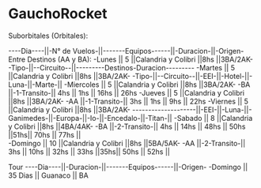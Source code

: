 # GauchoRocket

Suborbitales (Orbitales):                                                     
                                                                              
----Dia----||-N° de Vuelos-||-------Equipos------||-Duracion-||-Origen-       Entre Destinos (AA y BA):
-Lunes     ||       5      ||Calandria y Colibri ||8hs       ||3BA/2AK-       -Tipo-||--Circuito--||---------Destinos-Duracion---------
-Martes    ||       5      ||Calandria y Colibri ||8hs       ||3BA/2AK-       -Tipo-||--Circuito--||-EEI-||-Hotel-||-Luna-||-Marte-||
-Miercoles ||       5      ||Calandria y Colibri ||8hs       ||3BA/2AK-       -BA   ||-1-Transito-|| 4hs ||  1hs  || 16hs || 26hs
-Jueves    ||       5      ||Calandria y Colibri ||8hs       ||3BA/2AK-       -AA   ||-1-Transito-|| 3hs ||  1hs  || 9hs  || 22hs
-Viernes   ||       5      ||Calandria y Colibri ||8hs       ||3BA/2AK-       --------------------||-EEI-||-Luna-||-Ganimedes-||-Europa-||-Io-||-Encedalo-||-Titan-||
-Sabado    ||       8      ||Calandria y Colibri ||8hs       ||4BA/4AK-       -BA   ||-2-Transito-|| 4hs || 14hs ||    48hs   ||  50hs  ||51hs||   70hs   ||  77hs ||                                                                                        
-Domingo   ||      10      ||Calandria y Colibri ||8hs       ||5BA/5AK-       -AA   ||-2-Transito-|| 3hs || 10hs ||    32hs   ||  33hs  ||35hs||   50hs   ||  52hs ||

Tour
----Dia----||-Duracion-||-------Equipos------||-Origen-
-Domingo   || 35 Dias  ||       Guanaco      ||  BA
